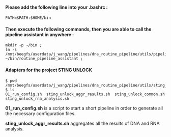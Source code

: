 #### Please add the following line into your .bashrc :
```
PATH=$PATH:$HOME/bin
```

#### Then execute the following commands, then you are able to call the pipeline assistant in anywhere : 
```
mkdir -p ~/bin ;
ln -s /mnt/beegfs/userdata/j_wang/pipelines/dna_routine_pipeline/utils/pipeline_assistant.sh ~/bin/routine_pipeline_assistant ;
```

#### Adapters for the project STING UNLOCK

```
$ pwd
/mnt/beegfs/userdata/j_wang/pipelines/dna_routine_pipeline/utils/sting_unlock
$ ls 
01_run_config.sh  sting_unlock_aggr_results.sh  sting_unlock_common.sh  sting_unlock_rna_analysis.sh
```
**01_run_config.sh** is a script to start a short pipeline in order to generate all the necessary configuration files. 

**sting_unlock_aggr_results.sh** aggregates all the results of DNA and RNA analysis. 

